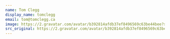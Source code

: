 ```yaml
---
name: Tom Clegg
display_name: tomclegg
email: tom@tomclegg.ca
image: https://2.gravatar.com/avatar/b392814afdb37ef8496569c63be44bee?s=144&amp;d=https%3A%2F%2F2.gravatar.com%2Favatar%2Fad516503a11cd5ca435acc9bb6523536%3Fs%3D48&amp;r=G"
src_original: https://2.gravatar.com/avatar/b392814afdb37ef8496569c63be44bee?s=48&amp;d=https%3A%2F%2F2.gravatar.com%2Favatar%2Fad516503a11cd5ca435acc9bb6523536%3Fs%3D48&amp;r=G"
---
```

